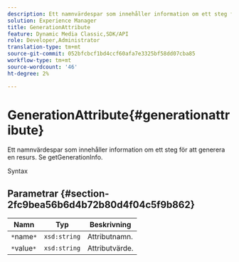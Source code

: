 ```yaml
---
description: Ett namnvärdespar som innehåller information om ett steg för att generera en resurs. Se getGenerationInfo.
solution: Experience Manager
title: GenerationAttribute
feature: Dynamic Media Classic,SDK/API
role: Developer,Administrator
translation-type: tm+mt
source-git-commit: 052bfcbcf1bd4ccf60afa7e3325bf58dd07cba85
workflow-type: tm+mt
source-wordcount: '46'
ht-degree: 2%

---
```



# GenerationAttribute{#generationattribute}

Ett namnvärdespar som innehåller information om ett steg för att generera en resurs. Se getGenerationInfo.

Syntax

## Parametrar {#section-2fc9bea56b6d4b72b80d4f04c5f9b862}

| Namn | Typ | Beskrivning |
|---|---|---|
| `*`name`*` | `xsd:string` | Attributnamn. |
| `*`value`*` | `xsd:string` | Attributvärde. |

